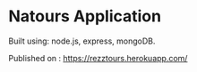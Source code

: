 # Natours Application

Built using: node.js, express, mongoDB.

Published on :
https://rezztours.herokuapp.com/
